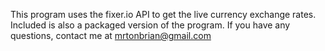 This program uses the fixer.io API to get the live currency exchange rates. Included is also a packaged version of the program. If you have any questions, contact me at mrtonbrian@gmail.com
